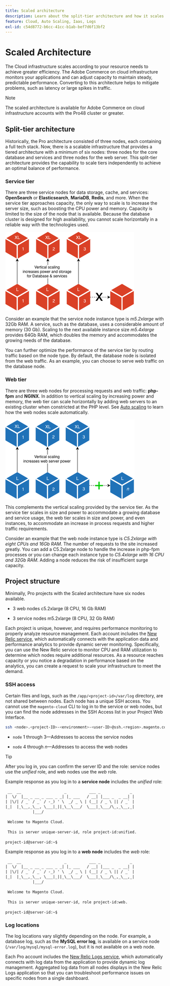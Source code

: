 ```yaml
---
title: Scaled architecture
description: Learn about the split-tier architecture and how it scales to meet demand.
feature: Cloud, Auto Scaling, Iaas, Logs
exl-id: c54d8772-b6cc-41cc-b1ab-bef7d6f13bf2
---
```

# Scaled Architecture

The Cloud infrastructure scales according to your resource needs to achieve greater efficiency. The Adobe Commerce on cloud infrastructure monitors your applications and can adjust capacity to maintain steady, predictable performance. Converting to this architecture helps to mitigate problems, such as latency or large spikes in traffic.

>[!NOTE]
>
>The scaled architecture is available for Adobe Commerce on cloud infrastructure accounts with the Pro48 cluster or greater.

## Split-tier architecture

Historically, the Pro architecture consisted of three nodes, each containing a full tech stack. Now, there is a scalable infrastructure that provides a tiered architecture with a minimum of six nodes: three nodes for the core database and services and three nodes for the web server. This split-tier architecture provides the capability to scale tiers independently to achieve an optimal balance of performance.

### Service tier

There are three service nodes for data storage, cache, and services: **OpenSearch** or **Elasticsearch**, **MariaDB**, **Redis**, and more. When the service tier approaches capacity, the only way to scale is to increase the server size, such as boosting the CPU power and memory. Capacity is limited to the size of the node that is available. Because the database cluster is designed for high availability, you cannot scale horizontally in a reliable way with the technologies used.

![Service tier scaling](../../assets/scaling-service.png)

Consider an example that the service node instance type is _m5.2xlarge_ with 32Gb RAM. A service, such as the database, uses a considerable amount of memory (30 Gb). Scaling to the next available instance size _m5.4xlarge_ provides 64Gb RAM, which doubles the memory and accommodates the growing needs of the database.

You can further optimize the performance of the service tier by routing traffic based on the node type. By default, the database node is isolated from the web traffic. As an example, you can choose to serve web traffic on the database node.

### Web tier

There are three web nodes for processing requests and web traffic: **php-fpm** and **NGINX**. In addition to vertical scaling by increasing power and memory, the web tier can scale horizontally by adding web servers to an existing cluster when constricted at the PHP level. See [Auto scaling](autoscaling.md) to learn how the web nodes scale automatically.

![Web tier scaling](../../assets/scaling-web.png)

This complements the vertical scaling provided by the service tier. As the service tier scales in size and power to accommodate a growing database and service usage, the web tier scales in size and power, and even instances, to accommodate an increase in process requests and higher traffic requirements.

Consider an example that the web node instance type is _C5.2xlarge with eight CPUs and 16Gb RAM_. The number of requests to the site increased greatly. You can add a C5.2xlarge node to handle the increase in php-fpm processes or you can change each instance type to _C5.4xlarge with 16 CPU and 32Gb RAM_. Adding a node reduces the risk of insufficient surge capacity.

## Project structure

Minimally, Pro projects with the Scaled architecture have six nodes available.

- 3 web nodes c5.2xlarge (8 CPU, 16 Gb RAM)

- 3 service nodes m5.2xlarge (8 CPU, 32 Gb RAM)

Each project is unique, however, and requires performance monitoring to properly analyze resource management. Each account includes the [New Relic service](../monitor/new-relic-service.md), which automatically connects with the application data and performance analytics to provide dynamic server monitoring. Specifically, you can use the New Relic service to monitor CPU and RAM utilization to determine which nodes require additional resources. As a resource reaches capacity or you notice a degradation in performance based on the analytics, you can create a request to scale your infrastructure to meet the demand.

### SSH access

Certain files and logs, such as the `/app/<project-id>/var/log` directory, are not shared between nodes. Each node has a unique SSH access. You cannot use the `magento-cloud` CLI to log in to the service or web nodes, but you can find the node addresses in the SSH Access list in your Project Web Interface.

```bash
ssh <node>.<project-ID>-<environment>-<user-ID>@ssh.<region>.magento.com
```

- `node` 1 through 3—Addresses to access the service nodes

- `node` 4 through _n_—Addresses to access the web nodes

>[!TIP]
>
>After you log in, you can confirm the server ID and the role: service nodes use the _unified_ role, and web nodes use the _web_ role.

Example response as you log in to a **service node** includes the _unified_ role:

```terminal
 __  __                   _          ___ _             _
|  \/  |__ _ __ _ ___ _ _| |_ ___   / __| |___ _  _ __| |
| |\/| / _` / _` / -_) ' \  _/ _ \ | (__| / _ \ || / _` |
|_|  |_\__,_\__, \___|_||_\__\___/  \___|_\___/\_,_\__,_|
            |___/

 Welcome to Magento Cloud.

 This is server unique-server-id, role project-id:unified.

project-id@server-id:~$
```

Example response as you log in to a **web node** includes the _web_ role:

```terminal
 __  __                   _          ___ _             _
|  \/  |__ _ __ _ ___ _ _| |_ ___   / __| |___ _  _ __| |
| |\/| / _` / _` / -_) ' \  _/ _ \ | (__| / _ \ || / _` |
|_|  |_\__,_\__, \___|_||_\__\___/  \___|_\___/\_,_\__,_|
            |___/

 Welcome to Magento Cloud.

 This is server unique-server-id, role project-id:web.

project-id@server-id:~$
```

### Log locations

The log locations vary slightly depending on the node. For example, a database log, such as the **MySQL error log**, is available on a service node (`/var/log/mysql/mysql-error.log`), but it is not available on a web node.

Each Pro account includes the [New Relic Logs service](../monitor/new-relic-service.md), which automatically connects with log data from the application to provide dynamic log management. Aggregated log data from all nodes displays in the New Relic Logs application so that you can troubleshoot performance issues on specific nodes from a single dashboard.
